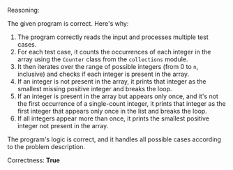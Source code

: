 Reasoning:

The given program is correct. Here's why:

1.  The program correctly reads the input and processes multiple test cases.
2.  For each test case, it counts the occurrences of each integer in the array using the `Counter` class from the `collections` module.
3.  It then iterates over the range of possible integers (from 0 to `n`, inclusive) and checks if each integer is present in the array.
4.  If an integer is not present in the array, it prints that integer as the smallest missing positive integer and breaks the loop.
5.  If an integer is present in the array but appears only once, and it's not the first occurrence of a single-count integer, it prints that integer as the first integer that appears only once in the list and breaks the loop.
6.  If all integers appear more than once, it prints the smallest positive integer not present in the array.

The program's logic is correct, and it handles all possible cases according to the problem description.

Correctness: **True**